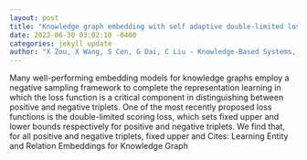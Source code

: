 ```yaml
--- 
layout: post 
title: "Knowledge graph embedding with self adaptive double-limited loss" 
date: 2022-06-30 03:02:10 -0400 
categories: jekyll update 
author: "X Zou, X Wang, S Cen, G Dai, C Liu - Knowledge-Based Systems, 2022" 
--- 
```

Many well-performing embedding models for knowledge graphs employ a negative sampling framework to complete the representation learning in which the loss function is a critical component in distinguishing between positive and negative triplets. One of the most recently proposed loss functions is the double-limited scoring loss, which sets fixed upper and lower bounds respectively for positive and negative triplets. We find that, for all positive and negative triplets, fixed upper and Cites: Learning Entity and Relation Embeddings for Knowledge Graph